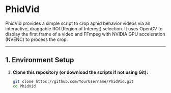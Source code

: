 # PhidVid

PhidVid provides a simple script to crop aphid behavior videos via an interactive, draggable ROI (Region of Interest) selection. It uses OpenCV to display the first frame of a video and FFmpeg with NVIDIA GPU acceleration (NVENC) to process the crop.

---

## 1. Environment Setup

1. **Clone this repository (or download the scripts if not using Git):**

   ```bash
   git clone https://github.com/YourUsername/PhidVid.git
   cd PhidVid
